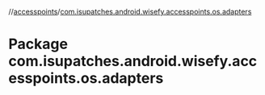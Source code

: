 //[accesspoints](../index.md)/[com.isupatches.android.wisefy.accesspoints.os.adapters](com.isupatches.android.wisefy.accesspoints.os.adapters.md)

# Package com.isupatches.android.wisefy.accesspoints.os.adapters
